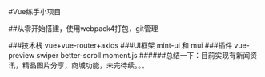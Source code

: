 #Vue练手小项目

##从零开始搭建，使用webpack4打包，git管理

###技术栈 vue+vue-router+axios
###UI框架 mint-ui 和 mui
###插件 vue-preview swiper better-scroll moment.js
######总结一下：目前实现有新闻资讯，精品图片分享，商城功能，未完待续。。。